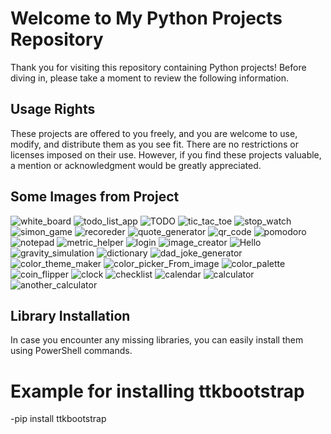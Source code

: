 # Welcome to My Python Projects Repository

Thank you for visiting this repository containing Python projects! Before diving in, please take a moment to review the following information.

## Usage Rights

These projects are offered to you freely, and you are welcome to use, modify, and distribute them as you see fit. There are no restrictions or licenses imposed on their use.
However, if you find these projects valuable, a mention or acknowledgment would be greatly appreciated.

## Some Images from Project

![white_board](https://github.com/Mahmut-Coskun/Python-Tkinter-Projects/assets/149428843/fd4c42b0-33e4-4c41-ba02-c469e3d9817f)
![todo_list_app](https://github.com/Mahmut-Coskun/Python-Tkinter-Projects/assets/149428843/5693b2e6-8452-4058-809a-2d494cdb5340)
![TODO](https://github.com/Mahmut-Coskun/Python-Tkinter-Projects/assets/149428843/1b9895f0-7b8e-47cb-959e-b7d983c93655)
![tic_tac_toe](https://github.com/Mahmut-Coskun/Python-Tkinter-Projects/assets/149428843/fe96926c-5a6c-4913-ba05-3d3e55f8efbf)
![stop_watch](https://github.com/Mahmut-Coskun/Python-Tkinter-Projects/assets/149428843/f5dcecb7-ac61-47a8-95da-f134e085560b)
![simon_game](https://github.com/Mahmut-Coskun/Python-Tkinter-Projects/assets/149428843/adb87d11-86b8-4f70-a471-712935e09734)
![recoreder](https://github.com/Mahmut-Coskun/Python-Tkinter-Projects/assets/149428843/60c4e419-5ed6-453c-9e8b-1b87450fbddc)
![quote_generator](https://github.com/Mahmut-Coskun/Python-Tkinter-Projects/assets/149428843/a472563c-7ce0-4775-a63b-c6d07ba3eae8)
![qr_code](https://github.com/Mahmut-Coskun/Python-Tkinter-Projects/assets/149428843/04c52e21-96b9-4043-ad58-3e5a8390f9c3)
![pomodoro](https://github.com/Mahmut-Coskun/Python-Tkinter-Projects/assets/149428843/77cfffc3-d24c-430d-a80d-3a56b0bd5931)
![notepad](https://github.com/Mahmut-Coskun/Python-Tkinter-Projects/assets/149428843/4b80ded2-404e-40c0-aa5e-cafa01ebe610)
![metric_helper](https://github.com/Mahmut-Coskun/Python-Tkinter-Projects/assets/149428843/4b558403-fc8f-4bc8-9879-3d0260161267)
![login](https://github.com/Mahmut-Coskun/Python-Tkinter-Projects/assets/149428843/13b4a40e-5bbe-414a-9e82-a3587545f935)
![image_creator](https://github.com/Mahmut-Coskun/Python-Tkinter-Projects/assets/149428843/1b4d7b6b-b6cf-4bd1-a36f-f055194750d8)
![Hello](https://github.com/Mahmut-Coskun/Python-Tkinter-Projects/assets/149428843/2c472485-39fa-4b7d-a2c7-87a07cc6b408)
![gravity_simulation](https://github.com/Mahmut-Coskun/Python-Tkinter-Projects/assets/149428843/915ea052-7afa-4669-900a-147957dd74e2)
![dictionary](https://github.com/Mahmut-Coskun/Python-Tkinter-Projects/assets/149428843/bc22cbd6-21a6-41cf-9fec-f9408652ab4b)
![dad_joke_generator](https://github.com/Mahmut-Coskun/Python-Tkinter-Projects/assets/149428843/3f51b311-c6bb-4022-81b6-53580b59ef19)
![color_theme_maker](https://github.com/Mahmut-Coskun/Python-Tkinter-Projects/assets/149428843/90c2d06c-d809-4c4c-b6d9-bda4d39e2783)
![color_picker_From_image](https://github.com/Mahmut-Coskun/Python-Tkinter-Projects/assets/149428843/5a4aeb11-c990-4616-9484-101ce2eb8bf5)
![color_palette](https://github.com/Mahmut-Coskun/Python-Tkinter-Projects/assets/149428843/59eb7d0a-90e6-4e68-8607-9da5a9a21ef5)
![coin_flipper](https://github.com/Mahmut-Coskun/Python-Tkinter-Projects/assets/149428843/3acab1c1-c8c0-40a7-92d5-2156a680bbef)
![clock](https://github.com/Mahmut-Coskun/Python-Tkinter-Projects/assets/149428843/189a9cc0-6eed-4c58-a3f7-2e6498386972)
![checklist](https://github.com/Mahmut-Coskun/Python-Tkinter-Projects/assets/149428843/11dddf1f-7d56-4beb-bc80-34bcd9ecf3a8)
![calendar](https://github.com/Mahmut-Coskun/Python-Tkinter-Projects/assets/149428843/84f9e4e5-0227-4210-8ce6-49bc54dab4df)
![calculator](https://github.com/Mahmut-Coskun/Python-Tkinter-Projects/assets/149428843/66824091-27ea-49d8-b8f4-3f4418087fae)
![another_calculator](https://github.com/Mahmut-Coskun/Python-Tkinter-Projects/assets/149428843/d9c940c0-4a6e-4960-9793-c2fdf3b0a221)




## Library Installation

In case you encounter any missing libraries, you can easily install them using PowerShell commands.

# Example for installing ttkbootstrap
-pip install ttkbootstrap
